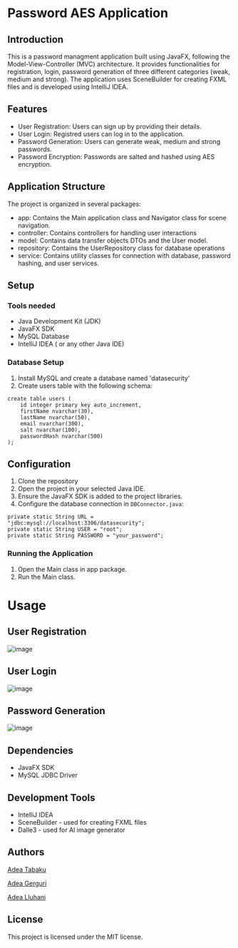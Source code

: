 # Password AES Application

## Introduction

This is a password managment application built using JavaFX, following the Model-View-Controller (MVC) architecture. It provides functionalities for registration, login, password generation of three different categories (weak, medium and strong). The application uses SceneBuilder for creating FXML files and is developed using IntelliJ IDEA.

## Features

- User Registration: Users can sign up by providing their details.
- User Login: Registred users can log in to the application.
- Password Generation: Users can generate weak, medium and strong passwords.
- Password Encryption: Passwords are salted and hashed using AES encryption.

## Application Structure

The project is organized in several packages:

- app: Contains the Main application class and Navigator class for scene navigation.
- controller: Contains controllers for handling user interactions
- model: Contains data transfer objects DTOs and the User model.
- repository: Contains the UserRepository class for database operations
- service: Contains utility classes for connection with database, password hashing, and user services.

## Setup

### Tools needed
- Java Development Kit (JDK) 
- JavaFX SDK
- MySQL Database
- IntelliJ IDEA ( or any other Java IDE)

### Database Setup
1. Install MySQL and create a database named 'datasecurity'
2. Create  users table with the following schema:

```
create table users (
	id integer primary key auto_increment,
    firstName nvarchar(30),
    lastName nvarchar(50),
    email nvarchar(300),
    salt nvarchar(100),
    passwordHash nvarchar(500)
);
```

## Configuration

1. Clone the repository
2. Open the project in your selected Java IDE.
3. Ensure the JavaFX SDK is added to the project libraries.
4. Configure the database connection in `DBConnector.java`:

```
private static String URL = "jdbc:mysql://localhost:3306/datasecurity";
private static String USER = "root";
private static String PASSWORD = "your_password";
```
### Running the Application
1. Open the Main class in app package.
2. Run the Main class.

# Usage

## User Registration

![image](https://github.com/adea-gerguri/DataSecurity/assets/153314075/aa7f680b-5acd-4547-8901-1637b312f672)


## User Login

![image](https://github.com/adea-gerguri/DataSecurity/assets/153314075/14c88ca4-7213-4c9c-84f1-af35955df89a)


## Password Generation

![image](https://github.com/adea-gerguri/DataSecurity/assets/153314075/16467dca-8070-4f3d-8c71-d1eaec50a035)

## Dependencies

- JavaFX SDK
- MySQL JDBC Driver

## Development Tools

- IntelliJ IDEA
- SceneBuilder - used for creating FXML files
- Dalle3 - used for AI image generator

## Authors

[Adea Tabaku](https://github.com/adeatabaku1)

[Adea Gerguri](https://github.com/adea-gerguri)

[Adea Lluhani](https://github.com/adealluhani)


## License

This project is licensed under the MIT license.
